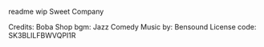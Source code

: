 readme wip
Sweet Company

Credits:
Boba Shop bgm: Jazz Comedy
Music by: Bensound
License code: SK3BLILFBWVQPI1R
